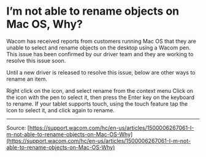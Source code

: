 # I’m not able to rename objects on Mac OS, Why?

Wacom has received reports from customers running Mac OS that they are unable to select and rename objects on the desktop using a Wacom pen. This issue has been confirmed by our driver team and they are working to resolve this issue soon.


Until a new driver is released to resolve this issue, below are other ways to rename an item.

Right click on the icon, and select rename from the context menu
Click on the icon with the pen to select it, then press the Enter key on the keyboard to rename.
If your tablet supports touch, using the touch feature tap the icon to select it, and click again to rename.

---
Source: [https://support.wacom.com/hc/en-us/articles/1500006267061-I-m-not-able-to-rename-objects-on-Mac-OS-Why](https://support.wacom.com/hc/en-us/articles/1500006267061-I-m-not-able-to-rename-objects-on-Mac-OS-Why)
